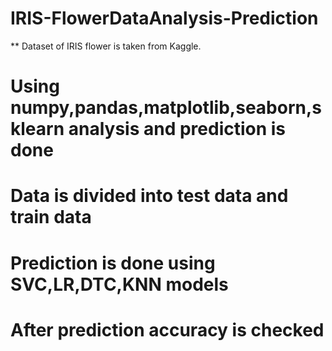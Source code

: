 # IRIS-FlowerDataAnalysis-Prediction
** Dataset of IRIS flower is taken from Kaggle.
# Using numpy,pandas,matplotlib,seaborn,sklearn analysis and prediction is done
# Data is divided into test data and train data
# Prediction is done using SVC,LR,DTC,KNN models
# After prediction accuracy is checked
